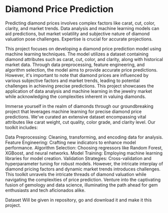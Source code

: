 # Diamond Price Prediction
Predicting diamond prices involves complex factors like carat, cut, color, clarity, and market trends. Data analysis and machine learning models can aid predictions, but market volatility and subjective nature of diamond valuation pose challenges. Expertise is crucial for accurate projections.

This project focuses on developing a diamond price prediction model using machine learning techniques. The model utilizes a dataset containing diamond attributes such as carat, cut, color, and clarity, along with historical market data. Through data preprocessing, feature engineering, and algorithm selection, the model aims to provide accurate price predictions. However, it's important to note that diamond prices are influenced by various subjective factors and market trends, leading to potential challenges in achieving precise predictions. This project showcases the application of data analysis and machine learning in the jewelry market while acknowledging the complexities inherent in valuing diamonds.

Immerse yourself in the realm of diamonds through our groundbreaking project that leverages machine learning for precise diamond price predictions. We've curated an extensive dataset encompassing vital attributes like carat weight, cut quality, color grade, and clarity level. Our toolkit includes:

Data Preprocessing: Cleaning, transforming, and encoding data for analysis.
Feature Engineering: Crafting new indicators to enhance model performance.
Algorithm Selection: Choosing regressors like Random Forest, XGBoost, and neural networks.
Model Training: Employing machine learning libraries for model creation.
Validation Strategies: Cross-validation and hyperparameter tuning for robust models.
However, the intricate interplay of diamond pricing factors and dynamic market trends introduces challenges. This toolkit unravels the intricate threads of diamond valuation while navigating the complexities of price prediction. Venture into the captivating fusion of gemology and data science, illuminating the path ahead for gem enthusiasts and tech aficionados alike.

Dataset Will be given in repository, go and download it and make it this project.
